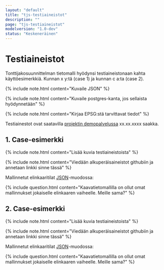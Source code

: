 ```yaml
---
layout: "default"
title: "tjs-testiaineistot"
description: ""
page: "tjs-testiaineistot"
modelversion: "1.0-dev"
status: "Keskeneräinen"
---
```

# Testiaineistot

Tonttijakosuunnittelman tietomalli hyödynsi testiaineistonaan kahta käyttöesimerkkiä. Kunnan x y:tä (case 1) ja kunnan c a:ta (case 2).

{% include note.html content="Kuvaile JSON" %}

{% include note.html content="Kuvaile postgres-kanta, jos sellaista hyödynnetään" %}

{% include note.html content="Kirjaa EPSG:stä tarvittavat tiedot" %}

Testiainestot ovat saatavilla [projektin demopalvelussa](../demo/) xx.xx.xxxx saakka.

## 1. Case-esimerkki

{% include note.html content="Lisää kuvia testiaineistoista" %}

{% include note.html content="Viedään alkuperäisaineistot githubiin ja annetaan linkki sinne tässä" %}

Mallinnetut elinkaaritilat [JSON](../json/)-muodossa:

{% include question.html content="Kaavatietomallilla on ollut omat mallinnukset jokaiselle elinkaaren vaiheelle. Meille sama?" %}

## 2. Case-esimerkki

{% include note.html content="Lisää kuvia testiaineistoista" %}

{% include note.html content="Viedään alkuperäisaineistot githubiin ja annetaan linkki sinne tässä" %}

Mallinnetut elinkaaritilat [JSON](../json/)-muodossa:

{% include question.html content="Kaavatietomallilla on ollut omat mallinnukset jokaiselle elinkaaren vaiheelle. Meille sama?" %}
